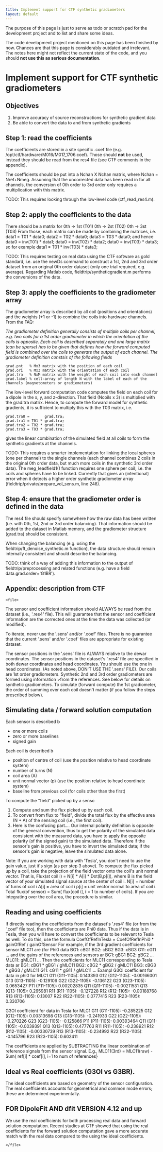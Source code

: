 ```yaml
---
title: Implement support for CTF synthetic gradiometers
layout: default
---
```


<div class="warning">

The purpose of this page is just to serve as todo or scratch pad for the development project and to list and share some ideas. 

The code development project mentioned on this page has been finished by now. Chances are that this page is considerably outdated and irrelevant. The notes here might not reflect the current state of the code, and you should **not use this as serious documentation**.
</div>

# Implement support for CTF synthetic gradiometers

## Objectives

 1.  Improve accuracy of source reconstructions for synthetic gradient data
 2.  Be able to convert the data to and from synthetic gradients

## Step 1: read the coefficients

The coefficients are stored in a site specific .coef file (e.g. /opt/ctf/hardware/M016/M017_1706.coef). Those should **not** be used, instead they should be read from the res4 file (see CTF comments in the appendix).

The coefficients should be put into a Nchan X Nchan matrix, where Nchan = Nref+Nmeg. Assuming that the uncorrected data has been read in for all channels, the conversion of 0th order to 3rd order only requires a multiplication with this matrix.

TODO: This requires looking through the low-level code (ctf_read_res4.m).

## Step 2: apply the coefficients to the data

There should be a matrix for
    0th -> 1st  (T01)
    0th -> 2st  (T02)
    0th -> 3st  (T03)
From those, each matrix can be made by combining the matrices, i.e.
    data1 = T01 * data0;
    data2 = T02 * data0;
    data3 = T03 * data0;
and hence
    data0 =  inv(T01) * data1;
    data0 =  inv(T02) * data2;
    data0 =  inv(T03) * data3;
so for example
    data1 = T01 * inv(T03) * data3;

TODO: This requires testing on real data using the CTF software as gold standard, i.e. use the newDs command to construct a 1st, 2nd and 3rd order dataset from an original 0th order dataset (only one trial required, e.g. average). Regarding Matlab code, fieldtrip/syntheticgradient.m performs the conversions of the data.

## Step 3: apply the coefficients to the gradiometer array

The gradiometer array is described by all coil (positions and orientations) and the weights (+1 or -1) to combine the coils into hardware channels. From the FAQ:

*The gradiometer definition generally consists of multiple coils per channel, e.g. two coils for a 1st order gradiometer in which the orientation of the coils is opposite. Each coil is described separately and one large matrix (can be sparse) has to be given that defines how the forward computed field is combined over the coils to generate the output of each channel. The gradiometer definition constsis of the following fields*

    grad.pnt   % Mx3 matrix with the position of each coil
    grad.ori   % Mx3 matrix with the orientation of each coil
    grad.tra   % NxM matrix with the weight of each coil into each channel
    grad.label % cell-array of length N with the label of each of the channels (magnetometers or gradiometers)

The low-level forward computation code computes the field on each coil for a dipole in the x, y, and z-direction. That field (Ncoils x 3) is multiplied with the grad.tra matrix. Hence, to compute the forward model for synthetic gradients, it is sufficient to multiply this with the T03 matrix, i.e. 

    grad.tra0 =       grad.tra; 
    grad.tra1 = T01 * grad.tra; 
    grad.tra2 = T02 * grad.tra; 
    grad.tra3 = T03 * grad.tra; 

gives the linear combination of the simulated field at all coils to form the synthetic gradients at the channels.

TODO: This requires a smarter implementation for linking the local spheres (one per channel) to the single channels (each channel combines 2 coils in the original 0th order data, but much more coils in the synthetic 3rd order data). The meg_leadfield1() function requires one sphere per coil, i.e. the coils and spheres have to be linked. Currently that gives an (intentional) error when it detects a higher order synthetic gradiometer array (fieldtrip/private/prepare_vol_sens.m, line 248).

## Step 4: ensure that the gradiometer order is defined in the data

The res4 file should specify somewhere how the raw data has been written (i.e. with 0th, 1st, 2nd or 3rd order balancing). That information should be added to the dataset in Matlab memory, and the gradiometer structure (grad.tra) should be consistent.

When changing the balancing (e.g. using the fieldtrip/ft_denoise_synthetic.m function), the data structure should remain internally consistent and should describe the balancing.

TODO: think of a way of adding this information to the output of fieldtrip/preprocessing and related functions (e.g. have a field data.grad.order='G1BR').

## Appendix: description from CTF

`<file>`

The sensor and coefficient information should ALWAYS be read from
the dataset (i.e., '.res4' file). This will guarantee that the sensor and
coefficient information are the corrected ones at the time the data was
collected (or modified).

To iterate, never use the '.sens' and/or '.coef' files. There is no
guarantee that the current '.sens' and/or '.coef' files are appropriate for
existing dataset.

The sensor positions in the '.sens' file is ALWAYS relative to the dewar
coordinates. The sensor positions in the dataset's '.res4' file are
specified in both dewar coordinates and head coordinates. You should use the
one in head coordinates. (As noted above, DON'T USE THE '.sens' FILE).
Our coils are 1st order gradiometers. Synthetic 2nd and 3rd order
gradiometers are formed using information >from the references. See below for
details on synthetic gradiometers.
To simulate (forward compute) the 1st gradiometer, the order of summing over
each coil doesn't matter (if you follow the steps prescribed below).

 
Simulating data / forward solution computation
----------------------------------------------
Each sensor is described b
- one or more coils
- zero or more baselines
- signed gain

Each coil is described b
- position of centre of coil (use the position relative to head coordinate system)
- number of turns (N)
- coil area (A)
- unit normal vector (p) (use the position relative to head coordinate system)
- baseline from previous coil (for coils other than the first)

To compute the "field" picked up by a senso
1. Compute and sum the flux picked up by each coil.
2. To convert from flux to "field", divide the total flux by the effective
area (N * A) of the sensing coil (i.e., the first coil).
3. Here is the confusing part.... Our internal polarity definition is
opposite of the general convention, thus to get the polarity of the
simulated data consistent with the measured data, you have to apply the
opposite polarity (of the signed gain) to the simulated data. Therefore if
the sensor's gain is positive, you have to invert the simulated data; if the
sensor's gain is negative, leave the simulated data alone.

Note: If you are working with data with 'Tesla', you don't need to use the
gain value, just it's sign (as per step 3 above).
To compute the flux picked up by a coil, take the projection of the field
vector onto the coil's unit normal vector. That is,
Flux(at coil i) = N[i] * A[i] * Dot(B,p[i]),
where B is the field vector of your simulated signal source at the center of
coil i.
N[i] = number of turns of coil i
A[i] = area of coil i
p[i] = unit vector normal to area of coil i.
Total flux(of sensor) = Sum{ flux[coil i], i = 1 to number of coils}.
If you are integrating over the coil area, the procedure is similar.

Reading and using coefficients
------------------------------
If directly reading the coefficients from the dataset's '.res4'
file (or from the '.coef' file too), then the coefficients are Phi0 data.
Thus if the data is in Tesla, then you will have to convert the coefficients 
to be relevant to Tesla as well. To do this, use the formula
CoefOfRefInTesla = CoefOfRefInPhi0 * gainOfRef / gainOfSensor
For example, if the 3rd gradient coefficients for sensor MLC11 are (for Phi0
data
BG1: cBG1
BG2: cBG2
BG3: cBG3
G11: cG11
...
and the gains of the references and sensors ar
BG1: gBG1
BG2: gBG2
...
MLC11: gMLC11
...
Then the coefficients for MLC11 corresponding to Tesla data ar
BG1: cBG1 * gBG1 / gMLC11
BG2: cBG2 * gBG2 / gMLC11
BG3: cBG3 * gBG3 / gMLC11
G11: cG11 * gG11 / gMLC11
...
Exampl
G3OI coefficient for data in phi0 for MLC1
G11 (G11-1105): 0.143393
G12 (G12-1105): -0.00166001
G13 (G13-1105): -0.129106
G22 (G22-1105): -0.136122
G23 (G23-1105): 0.0653427
P11 (P11-1105): 0.00202835
Q11 (Q11-1105): -0.00211531
Q13 (Q13-1105): 0.265981
R11 (R11-1105): -0.127228
R12 (R12-1105): -0.00188768
R13 (R13-1105): 0.13007
R22 (R22-1105): 0.0777415
R23 (R23-1105): 0.330706
 
G3OI coefficient for data in Tesla for MLC1
G11 (G11-1105): -0.285225
G12 (G12-1105): 0.00313698
G13 (G13-1105): -0.241933
G22 (G22-1105): -0.270226
G23 (G23-1105): -0.125866
P11 (P11-1105): 0.00393464
Q11 (Q11-1105): -0.0039391
Q13 (Q13-1105): 0.477763
R11 (R11-1105): -0.238921
R12 (R12-1105): -0.00330739
R13 (R13-1105): -0.234992
R22 (R22-1105): -0.145796
R23 (R23-1105): 0.602411

The coefficients are applied by SUBTRACTING the linear combination of
reference signals from the sensor signal. E.g.,
MLC11(3rd) = MLC11(raw) - Sum{ ref[i] * coef[i], i=1 to num of references}

Ideal vs Real coefficients (G3OI vs G3BR).
-----------------------------------------
The ideal coefficients are based on geometry of the sensor configuration.
The real coefficients accounts for geometrical and common mode errors; these
are determined experimentally.

FOR DipoleFit AND dfit VERSION 4.12 and up
------------------------------------------

We use the real coefficients for both processing real data and forward solution
computation. Recent studies at CTF showed that using the real coefficients for the
forward solution computation gave a more accurate match with the real data compared
to the using the ideal coefficients.

`</file>`

